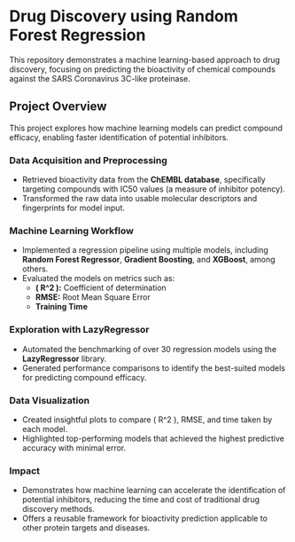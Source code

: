 # Drug Discovery using Random Forest Regression

This repository demonstrates a machine learning-based approach to drug discovery, focusing on predicting the bioactivity of chemical compounds against the SARS Coronavirus 3C-like proteinase.

## Project Overview

This project explores how machine learning models can predict compound efficacy, enabling faster identification of potential inhibitors.

### Data Acquisition and Preprocessing
- Retrieved bioactivity data from the **ChEMBL database**, specifically targeting compounds with IC50 values (a measure of inhibitor potency).
- Transformed the raw data into usable molecular descriptors and fingerprints for model input.

### Machine Learning Workflow
- Implemented a regression pipeline using multiple models, including **Random Forest Regressor**, **Gradient Boosting**, and **XGBoost**, among others.
- Evaluated the models on metrics such as:
  - **\( R^2 \):** Coefficient of determination
  - **RMSE:** Root Mean Square Error
  - **Training Time**

### Exploration with LazyRegressor
- Automated the benchmarking of over 30 regression models using the **LazyRegressor** library.
- Generated performance comparisons to identify the best-suited models for predicting compound efficacy.

### Data Visualization
- Created insightful plots to compare \( R^2 \), RMSE, and time taken by each model.
- Highlighted top-performing models that achieved the highest predictive accuracy with minimal error.

### Impact
- Demonstrates how machine learning can accelerate the identification of potential inhibitors, reducing the time and cost of traditional drug discovery methods.
- Offers a reusable framework for bioactivity prediction applicable to other protein targets and diseases.
